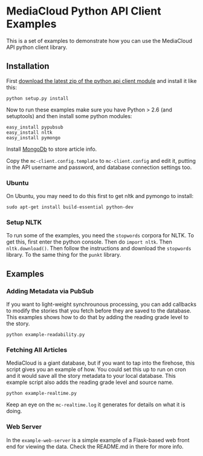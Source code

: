 MediaCloud Python API Client Examples
=====================================

This is a set of examples to demonstrate how you can use the MediaCloud API python client
library.

Installation
------------

First [download the latest zip of the python api client module](https://github.com/c4fcm/MediaCloud-API-Client/tree/master/dist) 
and install it like this:

    python setup.py install

Now to run these examples make sure you have Python > 2.6 (and setuptools) and then install 
some python modules:
    
    easy_install pypubsub
    easy_install nltk
    easy_install pymongo
    
Install [MongoDb](http://mongodb.org) to store article info.

Copy the `mc-client.config.template` to `mc-client.config` and edit it, putting in the 
API username and password, and database connection settings too.

### Ubuntu

On Ubuntu, you may need to do this first to get nltk and pymongo to install:

    sudo apt-get install build-essential python-dev

### Setup NLTK

To run some of the examples, you need the `stopwords` corpora for NLTK. To get this, first
enter the python console.  Then do `import nltk`.  Then `nltk.download()`.  Then follow the
instructions and download the `stopwords` library.  To the same thing for the `punkt` library.

Examples
--------

### Adding Metadata via PubSub

If you want to light-weight synchrounous processing, you can add callbacks to modify the stories 
that you fetch before they are saved to the database.  This examples shows how to do that by adding
the reading grade level to the story.

    python example-readability.py

### Fetching All Articles

MediaCloud is a giant database, but if you want to tap into the firehose, this script gives you an
example of how.  You could set this up to run on cron and it would save all the story metadata to your
local database.  This example script also adds the reading grade level and source name.

    python example-realtime.py

Keep an eye on the `mc-realtime.log` it generates for details on what it is doing.

### Web Server

In the `example-web-server` is a simple example of a Flask-based web front end for viewing the data.
Check the README.md in there for more info.

